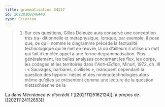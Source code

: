 ```yaml
---
title: grammatisation 34127
id: 20220108246440
type: Citation
---
```


> 1. Sur ces questions, Gilles Deleuze aura conservé une conception très tra- ditionnelle et métaphysique, lorsque, par exemple, il pose que, ce qu’il nomme le diagramme précède la factualité technologique qui le met en œuvre, là où d’ailleurs il utilise un mot qui fait d’emblée appel à une forme degrammatisation. Plus généralement, les belles analyses concernant les flux, les corps, les codages et les territoires dans l'*Anti-Œdipe*, Minuit, 1972, ch. III : « Sauvages, barbares, civilisés », manquent cependant la question des hypom- nèses et des mnémotechnologies alors même qu’elles se présentent comme une lecture de la question nietzschéenne de la

Lu dans *Mécréance et discrédit 1* [[20211125162124]], à propos de [[20211124112653]]